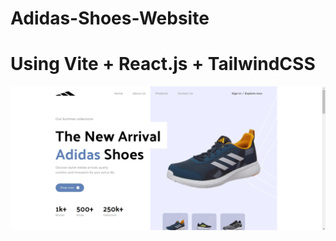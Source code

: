 # Adidas-Shoes-Website
# Using Vite + React.js + TailwindCSS

![Adidas_Website](adidas_website.png)
